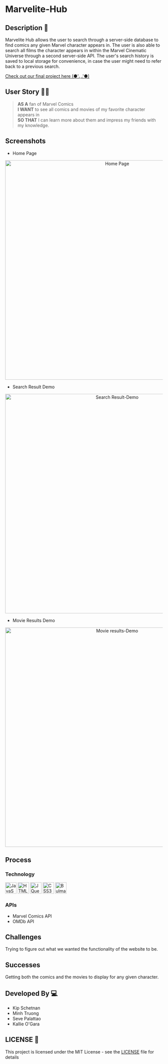 # Marvelite-Hub

## Description 📖

 Marvelite Hub allows the user to search through a server-side database to find comics any given Marvel character appears in. The user is also able to search all films the character appears in within the Marvel Cinematic Universe through a second server-side API. The user's search history is saved to local storage for convenience, in case the user might need to refer back to a previous search.

[Check out our final project here (●'◡'●)](https://kipschetnan.github.io/Marvelite-Hub/)

## User Story ✍🏼
>   **AS A** fan of Marvel Comics  
    **I WANT** to see all comics and movies of my favorite character appears in  
    **SO THAT** I can learn more about them and impress my friends with my knowledge.

## Screenshots
* Home Page
<p align="center"><img src="https://user-images.githubusercontent.com/82792300/196270561-d5a406da-5dcf-49fe-a393-22c44d151641.png" align="" width="700" height="" alt="Home Page"></p>

* Search Result Demo
<p align="center"><img src="https://user-images.githubusercontent.com/82792300/196270573-0d7dacbd-9142-4cef-a72b-5da9d2d994bd.png" align="" width="700" height="" alt="Search Result-Demo"></p>

* Movie Results Demo 
<p align="center"><img src="https://user-images.githubusercontent.com/82792300/196270568-cfff09ad-c814-478d-b66e-991c4c479e13.png" align="" width="700" height="" alt="Movie results-Demo"></p>

## Process
### Technology
<p align="left">
<a href="https://developer.mozilla.org/en-US/docs/Web/JavaScript" target="_blank" rel="noreferrer"><img src="https://raw.githubusercontent.com/danielcranney/readme-generator/main/public/icons/skills/javascript-colored.svg" width="36" height="36" alt="JavaScript" /></a>
<a href="https://developer.mozilla.org/en-US/docs/Glossary/HTML5" target="_blank" rel="noreferrer"><img src="https://raw.githubusercontent.com/danielcranney/readme-generator/main/public/icons/skills/html5-colored.svg" width="36" height="36" alt="HTML5" /></a>
<a href="https://jquery.com/" target="_blank" rel="noreferrer"><img src="https://raw.githubusercontent.com/danielcranney/readme-generator/main/public/icons/skills/jquery-colored.svg" width="36" height="36" alt="JQuery" /></a>
<a href="https://www.w3.org/TR/CSS/#css" target="_blank" rel="noreferrer"><img src="https://raw.githubusercontent.com/danielcranney/readme-generator/main/public/icons/skills/css3-colored.svg" width="36" height="36" alt="CSS3" /></a>
<a href="https://bulma.io/documentation/overview/" target="_blank" rel="noreferrer"><img src="https://bulma.io/assets/Bulma%20Icon.svg" width="36" height="36" alt="Bulma"/></a>
</p>

### APIs

* Marvel Comics API
* OMDb API

## Challenges 
Trying to figure out what we wanted the functionality of the website to be. 

## Successes 
Getting both the comics and the movies to display for any given character.

## Developed By 💻
* Kip Schetnan
* Minh Truong
* Seve Palattao
* Kallie O'Gara

## LICENSE 🔑

This project is licensed under the MIT License - see the [LICENSE](LICENSE) file for details